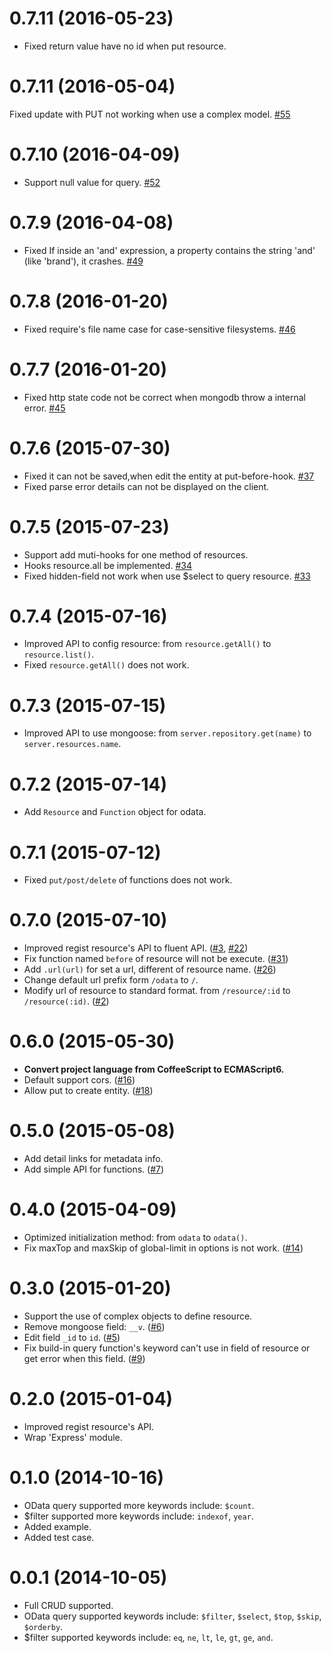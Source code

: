 0.7.11 (2016-05-23)
===================
- Fixed return value have no id when put resource.

0.7.11 (2016-05-04)
===================
Fixed update with PUT not working when use a complex model. [#55](https://github.com/TossShinHwa/node-odata/issues/55)

0.7.10 (2016-04-09)
===================
- Support null value for query. [#52](https://github.com/TossShinHwa/node-odata/issues/52)

0.7.9 (2016-04-08)
===================
- Fixed If inside an 'and' expression, a property contains the string 'and' (like 'brand'), it crashes. [#49](https://github.com/TossShinHwa/node-odata/issues/49)

0.7.8 (2016-01-20)
===================
- Fixed require's file name case for case-sensitive filesystems. [#46](https://github.com/TossShinHwa/node-odata/issues/46)

0.7.7 (2016-01-20)
===================
- Fixed http state code not be correct when mongodb throw a internal error. [#45](https://github.com/TossShinHwa/node-odata/issues/45)

0.7.6 (2015-07-30)
===================
- Fixed it can not be saved,when edit the entity at put-before-hook. [#37](https://github.com/TossShinHwa/node-odata/issues/37)
- Fixed parse error details can not be displayed on the client.

0.7.5 (2015-07-23)
===================
- Support add muti-hooks for one method of resources.
- Hooks resource.all be implemented. [#34](https://github.com/TossShinHwa/node-odata/issues/34)
- Fixed hidden-field not work when use $select to query resource. [#33](https://github.com/TossShinHwa/node-odata/issues/33)

0.7.4 (2015-07-16)
===================
- Improved API to config resource: from `resource.getAll()` to `resource.list()`.
- Fixed `resource.getAll()` does not work.

0.7.3 (2015-07-15)
===================
- Improved API to use mongoose: from `server.repository.get(name)` to `server.resources.name`.

0.7.2 (2015-07-14)
===================
- Add `Resource` and `Function` object for odata.

0.7.1 (2015-07-12)
===================
- Fixed `put/post/delete` of functions does not work.

0.7.0 (2015-07-10)
===================
- Improved regist resource's API to fluent API. ([#3](https://github.com/TossShinHwa/node-odata/issues/3), [#22](https://github.com/TossShinHwa/node-odata/issues/22))
- Fix function named `before` of resource will not be execute. ([#31](https://github.com/TossShinHwa/node-odata/issues/31))
- Add `.url(url)` for set a url, different of resource name. ([#26](https://github.com/TossShinHwa/node-odata/issues/26))
- Change default url prefix form `/odata` to `/`.
- Modify url of resource to standard format. from `/resource/:id` to `/resource(:id)`. ([#2](https://github.com/TossShinHwa/node-odata/issues/2))

0.6.0 (2015-05-30)
===================
- **Convert project language from CoffeeScript to ECMAScript6.**
- Default support cors. ([#16](https://github.com/TossShinHwa/node-odata/issues/16))
- Allow put to create entity. ([#18](https://github.com/TossShinHwa/node-odata/issues/18))

0.5.0 (2015-05-08)
===================
- Add detail links for metadata info.
- Add simple API for functions. ([#7](https://github.com/TossShinHwa/node-odata/issues/7))

0.4.0 (2015-04-09)
===================
- Optimized initialization method: from `odata` to `odata()`.
- Fix maxTop and maxSkip of global-limit in options is not work. ([#14](https://github.com/TossShinHwa/node-odata/issues/14))

0.3.0 (2015-01-20)
===================
- Support the use of complex objects to define resource.
- Remove mongoose field: `__v`. ([#6](https://github.com/TossShinHwa/node-odata/issues/6))
- Edit field `_id` to `id`. ([#5](https://github.com/TossShinHwa/node-odata/issues/5))
- Fix build-in query function's keyword can't use in field of resource or get error when this field. ([#9](https://github.com/TossShinHwa/node-odata/issues/9))

0.2.0 (2015-01-04)
===================
- Improved regist resource's API.
- Wrap 'Express' module.

0.1.0 (2014-10-16)
===================
- OData query supported more keywords include: `$count`.
- $filter supported more keywords include: `indexof`, `year`.
- Added example.
- Added test case.

0.0.1 (2014-10-05)
===================
- Full CRUD supported.
- OData query supported keywords include: `$filter`, `$select`, `$top`, `$skip`, `$orderby`.
- $filter supported keywords include: `eq`, `ne`, `lt`, `le`, `gt`, `ge`, `and`.
